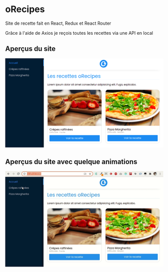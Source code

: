 # oRecipes

Site de recette fait en React, Redux et React Router

Grâce à l'aide de Axios je reçois toutes les recettes via une API en local 


## Aperçus du site 

!['résultat'](./resultat.png)

## Aperçus du site avec quelque animations

!['résultat'](./resultat.gif)
